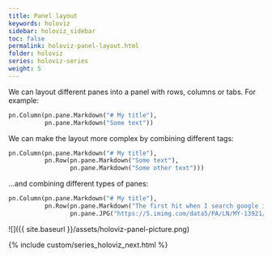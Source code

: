 ```yaml
---
title: Panel layout
keywords: holoviz
sidebar: holoviz_sidebar
toc: false
permalink: holoviz-panel-layout.html
folder: holoviz
series: holoviz-series
weight: 5
---
```

We can layout different panes into a panel with rows, columns or tabs. For example:

```python
pn.Column(pn.pane.Markdown("# My title"),
          pn.pane.Markdown("Some text"))
```

We can make the layout more complex by combining different tags:
```python
pn.Column(pn.pane.Markdown("# My title"),
          pn.Row(pn.pane.Markdown("Some text"),
                 pn.pane.Markdown("Some other text")))
```

...and combining different types of panes:
```python
pn.Column(pn.pane.Markdown("# My title"),
          pn.Row(pn.pane.Markdown("The first hit when I search google images for the text 'panel'"),
                 pn.pane.JPG("https://5.imimg.com/data5/PA/LN/MY-13921/dol-starter-panel-500x500.jpg")))
```

![]({{ site.baseurl }}/assets/holoviz-panel-picture.png)

{% include custom/series_holoviz_next.html %}
